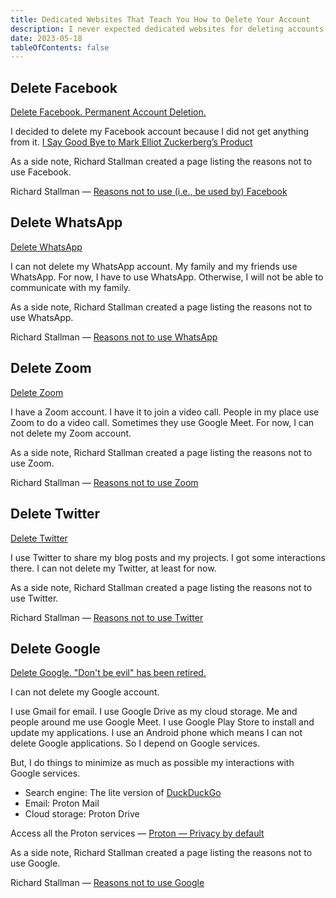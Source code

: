 ```yaml
---
title: Dedicated Websites That Teach You How to Delete Your Account
description: I never expected dedicated websites for deleting accounts.
date: 2023-05-18
tableOfContents: false
---
```


## Delete Facebook

[Delete Facebook. Permanent Account Deletion.](https://deletefacebook.com/)

I decided to delete my Facebook account because I did not get anything from it. [I Say Good Bye to Mark Elliot Zuckerberg’s Product](/blog/i-say-good-bye-to-mark-elliot-zuckerberg-s-product/)

As a side note, Richard Stallman created a page listing the reasons not to use Facebook.

Richard Stallman — [Reasons not to use (i.e., be used by) Facebook](https://stallman.org/facebook.html)

## Delete WhatsApp

[Delete WhatsApp](https://deletewhatsapp.com/)

I can not delete my WhatsApp account. My family and my friends use WhatsApp. For now, I have to use WhatsApp. Otherwise, I will not be able to communicate with my family.

As a side note, Richard Stallman created a page listing the reasons not to use WhatsApp.

Richard Stallman — [Reasons not to use WhatsApp](https://stallman.org/whatsapp.html)

## Delete Zoom

[Delete Zoom](https://deletezoom.com/)

I have a Zoom account. I have it to join a video call. People in my place use Zoom to do a video call. Sometimes they use Google Meet. For now, I can not delete my Zoom account.

As a side note, Richard Stallman created a page listing the reasons not to use Zoom.

Richard Stallman — [Reasons not to use Zoom](https://stallman.org/zoom.html)

## Delete Twitter

[Delete Twitter](https://deletetwitter.com/)

I use Twitter to share my blog posts and my projects. I got some interactions there. I can not delete my Twitter, at least for now.

As a side note, Richard Stallman created a page listing the reasons not to use Twitter.

Richard Stallman — [Reasons not to use Twitter](https://stallman.org/twitter.html)

## Delete Google

[Delete Google. "Don't be evil" has been retired.](https://deletegoogle.com/)

I can not delete my Google account.

I use Gmail for email. I use Google Drive as my cloud storage. Me and people around me use Google Meet. I use Google Play Store to install and update my applications. I use an Android phone which means I can not delete Google applications. So I depend on Google services.

But, I do things to minimize as much as possible my interactions with Google services.

- Search engine: The lite version of [DuckDuckGo](https://lite.duckduckgo.com/lite)
- Email: Proton Mail
- Cloud storage: Proton Drive

Access all the Proton services — [Proton — Privacy by default](https://proton.me/)

As a side note, Richard Stallman created a page listing the reasons not to use Google.

Richard Stallman — [Reasons not to use Google](https://stallman.org/google.html)
